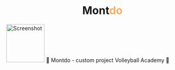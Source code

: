 <h1 align = "center">
    Mont<span  style="color: #FFAC5F";>do</span>
    <br>
</h1>
<a href="https://chrsitmas-tree-client-p1mr.vercel.app/"><img width="100" alt="Screenshot" src="https://lh3.googleusercontent.com/3ruhBtHlOBkqa62q0UtWt_-HKaUg4T0162NsHCUF2LT7Etm_1u7Bvnu7H0kYZ0bF1MePqTcF3qwE4ywX9SLuPEYDLGpY1JNQpJBQFf1S"></a>
<a href="" src="https://lh3.googleusercontent.com/3ruhBtHlOBkqa62q0UtWt_-HKaUg4T0162NsHCUF2LT7Etm_1u7Bvnu7H0kYZ0bF1MePqTcF3qwE4ywX9SLuPEYDLGpY1JNQpJBQFf1S"></a>
🏐 Montdo - custom project Volleyball Academy 🏐
